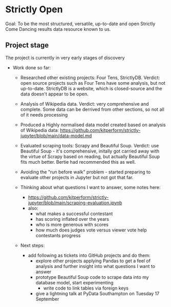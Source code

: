 # Strictly Open

Goal: To be the most structured, versatile, up-to-date and open Strictly Come Dancing results data resource known to us.

## Project stage

The project is currently in very early stages of discovery

- Work done so far:
  - Researched other existing projects: Four Tens, StrictlyDB. Verdict: open source projects such as Four Tens have some analysis, but not up-to-date. StrictlyDB is a website, which is closed-source and the data doesn't appear to be open.
  - Analysis of Wikipedia data. Verdict: very comprehensive and complete. Some data can be derrived from other sections, so not all of it needs processing
  - Produced a Highly normalised data model created based on analysis of Wikipedia data: https://github.com/kitperform/strictly-jupyter/blob/main/data-model.md
  - Evaluated scraping tools: Scrapy and Beautiful Soup. Verdict: use Beautiful Soup - it's comprehensive, initally got carried away with the virtue of Scrapy based on reading, but actually Beautiful Soup fits much better. Bertie had recommended this as well.
  - Avoiding the "run before walk" problem - started preparing to evaluate other projects in Jupyter but not got that far.
  - Thinking about what questions I want to answer, some notes here:
    - https://github.com/kitperform/strictly-jupyter/blob/main/scraping-evaluation.ipynb
    - also:
      - what makes a successful contestant
      - has scoring inflated over the years
      - who is more generous with scores
      - how much does judges vote versus viewer vote help contestants progress

  - Next steps:
    - add following as tickets into GitHub projects and do them: 
      - explore other projects applying Pandas to get a feel of analysis and further insight into what questions I want to answer
      - prototype Beautiful Soup code to scrape data into my database model, start experimenting
        - write code to link tables via foreign keys
      - give a lightning talk at PyData Southampton on Tuesday 17 September
